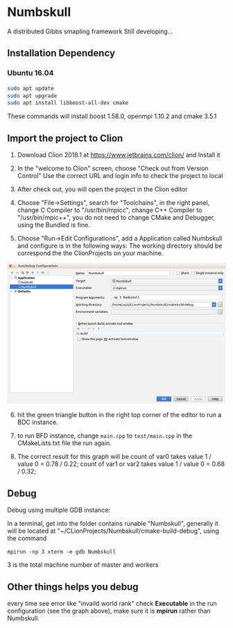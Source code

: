 # Numbskull
A distributed Gibbs smapling framework
Still developing...

## Installation Dependency
### Ubuntu 16.04
```bash
sudo apt update
sudo apt upgrade
sudo apt install libboost-all-dev cmake
```
These commands will install boost 1.58.0, openmpi 1.10.2 and cmake 3.5.1

## Import the project to Clion
1. Download Clion 2018.1 at https://www.jetbrains.com/clion/ and Install it

2. In the "welcome to Clion" screen, choose "Check out from Version Control"
Use the correct URL and login info to check the project to local

3. After check out, you will open the project in the Clion editor

4. Choose "File->Settings", search for "Toolchains", in the right panel, change C Compiler to "/usr/bin/mpicc", change C++ Compiler to "/usr/bin/mpic++", you do not need to change CMake and Debugger, using the Bundled is fine.

5. Choose "Run->Edit Configurations", add a Application called Numbskull and configure is in the following ways:
The working directory should be correspond the the ClionProjects on your machine.
<img src="doc/configuration.png" width="800" />

6. hit the green triangle button in the right top corner of the editor to run a BDC instance.

7. to run BFD instance, change `main.cpp` to `test/main.cpp` in the CMakeLists.txt file the run again.

8. The correct result for this graph will be count of var0 takes value 1 / value 0 = 0.78 / 0.22;
count of var1 or var2 takes value 1 / value 0 = 0.68 / 0.32;

## Debug
Debug using multiple GDB instance:

In a terminal, get into the folder contains runable "Numbskull", generally it will be located at "~/CLionProjects/Numbskull/cmake-build-debug", using the command
```
mpirun -np 3 xterm -e gdb Numbskull
```
3 is the total machine number of master and workers

## Other things helps you debug
every time see error like "invaild world rank"
check **Executable** in the run configuration (see the graph above), make sure it is **mpirun** rather than Numbskull.
